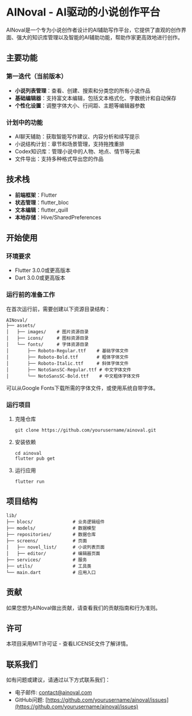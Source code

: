 # AINoval - AI驱动的小说创作平台

AINoval是一个专为小说创作者设计的AI辅助写作平台，它提供了直观的创作界面、强大的知识库管理以及智能的AI辅助功能，帮助作家更高效地进行创作。

## 主要功能

### 第一迭代（当前版本）

- **小说列表管理**：查看、创建、搜索和分类您的所有小说作品
- **基础编辑器**：支持富文本编辑，包括文本格式化、字数统计和自动保存
- **个性化设置**：调整字体大小、行间距、主题等编辑器参数

### 计划中的功能

- AI聊天辅助：获取智能写作建议、内容分析和续写提示
- 小说结构计划：章节和场景管理，支持拖拽重排
- Codex知识库：管理小说中的人物、地点、情节等元素
- 文件导出：支持多种格式导出您的作品

## 技术栈

- **前端框架**：Flutter
- **状态管理**：flutter_bloc
- **文本编辑**：flutter_quill
- **本地存储**：Hive/SharedPreferences

## 开始使用

### 环境要求

- Flutter 3.0.0或更高版本
- Dart 3.0.0或更高版本

### 运行前的准备工作

在首次运行前，需要创建以下资源目录结构：

```
AINoval/
├── assets/
│   ├── images/    # 图片资源目录
│   ├── icons/     # 图标资源目录
│   └── fonts/     # 字体资源目录
│       ├── Roboto-Regular.ttf    # 基础字体文件
│       ├── Roboto-Bold.ttf       # 粗体字体文件
│       ├── Roboto-Italic.ttf     # 斜体字体文件
│       ├── NotoSansSC-Regular.ttf # 中文字体文件
│       └── NotoSansSC-Bold.ttf    # 中文粗体字体文件
```

可以从Google Fonts下载所需的字体文件，或使用系统自带字体。

### 运行项目

1. 克隆仓库
   ```
   git clone https://github.com/yourusername/ainoval.git
   ```

2. 安装依赖
   ```
   cd ainoval
   flutter pub get
   ```

3. 运行应用
   ```
   flutter run
   ```

## 项目结构

```
lib/
├── blocs/               # 业务逻辑组件
├── models/              # 数据模型
├── repositories/        # 数据仓库
├── screens/             # 页面
│   ├── novel_list/      # 小说列表页面
│   ├── editor/          # 编辑器页面
├── services/            # 服务
├── utils/               # 工具类
└── main.dart            # 应用入口
```

## 贡献

如果您想为AINoval做出贡献，请查看我们的贡献指南和行为准则。

## 许可

本项目采用MIT许可证 - 查看LICENSE文件了解详情。

## 联系我们

如有问题或建议，请通过以下方式联系我们：
- 电子邮件: contact@ainoval.com
- GitHub问题: [https://github.com/yourusername/ainoval/issues](https://github.com/yourusername/ainoval/issues) 